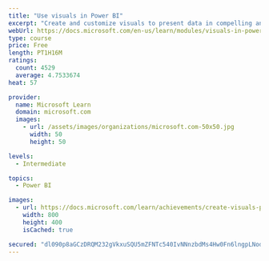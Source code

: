 ```yaml
---
title: "Use visuals in Power BI"
excerpt: "Create and customize visuals to present data in compelling and insightful ways."
webUrl: https://docs.microsoft.com/en-us/learn/modules/visuals-in-power-bi/
type: course
price: Free
length: PT1H16M
ratings:
  count: 4529
  average: 4.7533674
heat: 57

provider:
  name: Microsoft Learn
  domain: microsoft.com
  images:
    - url: /assets/images/organizations/microsoft.com-50x50.jpg
      width: 50
      height: 50

levels:
  - Intermediate

topics:
  - Power BI

images:
  - url: https://docs.microsoft.com/learn/achievements/create-visuals-power-bi-desktop-social.png
    width: 800
    height: 400
    isCached: true

secured: "dl090p8aGCzDRQM232gVkxuSQU5mZFNTc540IvNNnzbdMs4Hw0Fn6lngpLNodRKFKQ0UO3eMblsaQrWvZfiOUiHJbweGh/DcwmzXGzS2BOIM1HmodoqsknLrNE6EETgI/CY06sS+mXq+YaI6+NFsGmvzA0uB8faVVt4YgWZNmikiz6gyJKbevAliGBp5at2hPLCSdGeNq3DJwl2VWdqhlZEbE+/sV45OXEMtmvkri1NQZ9E2MbjOvA9Ql/FItte4ewmkkm6Rq0j3Xj1W2zaHYAnaAO2CMmD8yfbx3zOm9X0cGwvyq1WHM/Q2XWBPqE6TjUql6Wb9l1Xtvz3TuWmgJN5qW5ExMUSpJfIh8u6vUSlG3jJUxH8Xg+x0418BmZIJuQEmO7vAW4YYiHjKwzMd8jaLVCree2zctUq7v7a6N8U=;a35NClRjQng5S1w3E6IbVg=="
---
```


